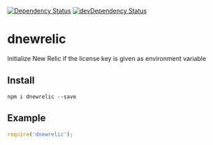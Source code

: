[![Dependency Status](https://david-dm.org/dnode/dnewrelic.svg)](https://david-dm.org/dnode/dnewrelic)
[![devDependency Status](https://david-dm.org/dnode/dnewrelic/dev-status.svg)](https://david-dm.org/dnode/dnewrelic#info=devDependencies)

# dnewrelic
Initialize New Relic if the license key is given as environment variable

## Install
```
npm i dnewrelic --save
```

## Example
```javascript
require('dnewrelic');
```
